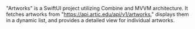"Artworks" is a SwiftUI project utilizing Combine and MVVM architecture. It fetches artworks from "https://api.artic.edu/api/v1/artworks," displays them in a dynamic list, and provides a detailed view for individual artworks.
